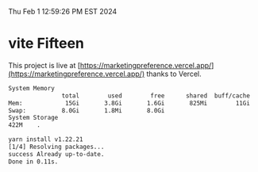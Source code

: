 Thu Feb  1 12:59:26 PM EST 2024

# vite Fifteen


This project is live at [https://marketingpreference.vercel.app/](https://marketingpreference.vercel.app/) thanks to Vercel.

```bash
System Memory
               total        used        free      shared  buff/cache   available
Mem:            15Gi       3.8Gi       1.6Gi       825Mi        11Gi        11Gi
Swap:          8.0Gi       1.8Mi       8.0Gi
System Storage
422M	.
```
```bash
yarn install v1.22.21
[1/4] Resolving packages...
success Already up-to-date.
Done in 0.11s.
```

